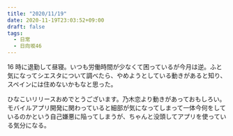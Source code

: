 ```yaml
---
title: "2020/11/19"
date: 2020-11-19T23:03:52+09:00
draft: false
tags: 
  - 日常
  - 日向坂46
---
```


16 時に退勤して昼寝。いつも労働時間が少なくて困っているが今月は逆。ふと気になってシエスタについて調べたら、やめようとしている動きがあると知り、スペインには住めないかもなと思った。

ひなこいリリースおめでとうございます。乃木恋より動きがあっておもしろい。モバイルアプリ開発に関わっていると細部が気になってしまって一体今何をしているのかという自己嫌悪に陥ってしまうが、ちゃんと没頭してアプリを使っている気分になる。
